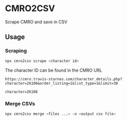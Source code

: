 # CMRO2CSV
Scrape CMRO and save in CSV

## Usage

### Scraping
```sh
npx cmro2csv scrape <character id>
```

The character ID can be found in the CMRO URL 

```
https://cmro.travis-starnes.com/character_details.php?character=26106&order_listing=1&list_type=1&limit=30
```

```
character=26106
```

### Merge CSVs
```sh
npx cmro2csv merge <files ...> -o <output csv file>
```